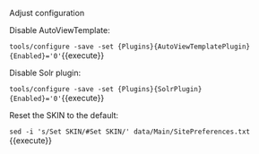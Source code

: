 Adjust configuration

Disable AutoViewTemplate:

`tools/configure -save -set {Plugins}{AutoViewTemplatePlugin}{Enabled}='0'`{{execute}}

Disable Solr plugin:

`tools/configure -save -set {Plugins}{SolrPlugin}{Enabled}='0'`{{execute}}

Reset the SKIN to the default:

`sed -i 's/Set SKIN/#Set SKIN/' data/Main/SitePreferences.txt `{{execute}}


